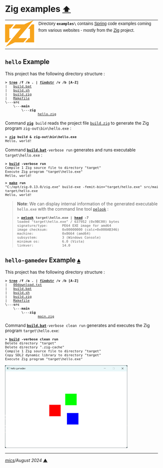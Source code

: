 # <span id="top">Zig examples</span> <span style="font-size:90%;">[⬆](../README.md#top)</span>

<table style="font-family:Helvetica,Arial;line-height:1.6;">
  <tr>
  <td style="border:0;padding:0 10px 0 0;min-width:100px;"><a href="https://ziglang.org/"><img style="border:0;" src="../docs/images/zig-logo.svg" width="100" alt="Zig project"/></a></td>
  <td style="border:0;padding:0;vertical-align:text-top;">Directory <strong><code>examples\</code></strong> contains <a href="https://ziglang.org//" alt="Spring">Spring</a> code examples coming from various websites - mostly from the <a href="https://ziglang.org/" rel="external">Zig</a> project.
  </td>
  </tr>
</table>

## <span id="hello">`hello` Example</span>

This project has the following directory structure :

<pre style="font-size:80%;">
<b>&gt; <a href="https://learn.microsoft.com/en-us/windows-server/administration/windows-commands/tree" rel="external">tree</a> /f /a . | <a href="https://learn.microsoft.com/en-us/windows-server/administration/windows-commands/findstr" rel="external">findstr</a> /v /b [A-Z]</b>
|   <a href="./hello/build.bat">build.bat</a>
|   <a href="./hello/build.sh">build.sh</a>
|   <a href="./hello/build.zig">build.zig</a>
|   <a href="./hello/Makefile">Makefile</a>
\---<b>src</b>
    \---<b>main</b>
        \---<b>zig</b>
                <a href="./hello/src/main/zig/hello.zig">hello.zig</a>
</pre>

Command [**`zig`**](https://)` build` reads the project file [`build.zig`](./hello/build.zig) to generate the Zig program `zig-out\bin\hello.exe` :

<pre style="font-size:80%;">
<b>&gt; <a href="">zig</a> build & zig-out\bin\hello.exe</b>
Hello, world!
</pre>

Command [**`build.bat`**](./hello/build.bat)`-verbose run` generates and runs executable `target\hello.exe` :

<pre style="font-size:80%;">
<b>&gt; <a href="./hello/build.bat">build</a> -verbose run</b>
Compile 1 Zig source file to directory "target"
Execute Zig program "target\hello.exe"
Hello, world!
</pre>

<pre style="font-size:80%;">
<b>&gt; <a href="">make</a> run</b>
"C:/opt/zig-0.13.0/zig.exe" build-exe -femit-bin="target/hello.exe" src/main/zig/hello.zig
target/hello.exe
Hello, world!
</pre>

> **Note**: We can display internal information of the generated executable `hello.exe` with the command line tool [`pelook`][pelook] :
> <pre style="font-size:80%;">
> <b>&gt; <a href="https://www.majorgeeks.com/files/details/pelook.html">pelook</a> target\hello.exe | <a href="https://man7.org/linux/man-pages/man1/head.1.html">head</a> -7</b>
> loaded "target\hello.exe" / 637952 (0x9BC00) bytes
> signature/type:       PE64 EXE image for amd64
> image checksum:       0x00000000 (calc=0x000AB346)
> machine:              0x8664 (amd64)
> subsystem:            3 (Windows Console)
> minimum os:           6.0 (Vista)
> linkver:              14.0
> </pre>

<!--=======================================================================-->

## <span id="hello-gamedev">`hello-gamedev` Example</span> [**&#x25B4;**](#top)

This project has the following directory structure :

<pre style="font-size:80%;">
<b>&gt; <a href="https://learn.microsoft.com/en-us/windows-server/administration/windows-commands/tree" rel="external">tree</a> /f /a . | <a href="https://learn.microsoft.com/en-us/windows-server/administration/windows-commands/findstr" rel="exernal">findstr</a> /v /b [A-Z]</b>
|   <a href="./hello-gamedev/00download.txt">00download.txt</a>
|   <a href="./hello-gamedev/build.bat">build.bat</a>
|   <a href="./hello-gamedev/build.sh">build.sh</a>
|   <a href="./hello-gamedev/build.zig">build.zig</a>
|   <a href="./hello-gamedev/Makefile">Makefile</a>
\---<b>src</b>
    \---<b>main</b>
        \---<b>zig</b>
                <a href="./hello-gamedev/src/main/zig/main.zig">main.zig</a>
</pre>

Command [**`build.bat`**](./hello-gamedev/build.bat)`-verbose clean run` generates and executes the Zig program `target\hello.exe`:

<pre style="font-size:80%;">
<b>&gt; <a href="./hello-gamedev/build.bat">build</a> -verbose clean run</b>
Delete directory "target"
Delete directory ".zig-cache"
Compile 1 Zig source file to directory "target"
Copy SDL2 dynamic library to directory "target"
Execute Zig program "target\hello.exe"
</pre>

<p><img src="../docs/images/hello-gamedev.png" width="80%"></p>

***

*[mics](https://lampwww.epfl.ch/~michelou/)/August 2024* [**&#9650;**](#top)
<span id="bottom">&nbsp;</span>

<!-- link refs -->

[pelook]: https://www.majorgeeks.com/files/details/pelook.html
